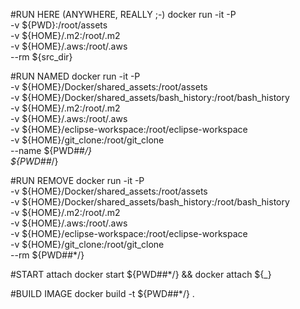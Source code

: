 #RUN HERE (ANYWHERE, REALLY ;-)
docker run -it -P \
  -v ${PWD}:/root/assets \
  -v ${HOME}/.m2:/root/.m2 \
  -v ${HOME}/.aws:/root/.aws \
  --rm ${src_dir}

#RUN NAMED
docker run -it -P \
  -v ${HOME}/Docker/shared_assets:/root/assets \
  -v ${HOME}/Docker/shared_assets/bash_history:/root/bash_history \
  -v ${HOME}/.m2:/root/.m2 \
  -v ${HOME}/.aws:/root/.aws \
  -v ${HOME}/eclipse-workspace:/root/eclipse-workspace \
  -v ${HOME}/git_clone:/root/git_clone \
  --name ${PWD##*/} \
  ${PWD##*/}

#RUN REMOVE
docker run -it -P \
  -v ${HOME}/Docker/shared_assets:/root/assets \
  -v ${HOME}/Docker/shared_assets/bash_history:/root/bash_history \
  -v ${HOME}/.m2:/root/.m2 \
  -v ${HOME}/.aws:/root/.aws \
  -v ${HOME}/eclipse-workspace:/root/eclipse-workspace \
  -v ${HOME}/git_clone:/root/git_clone \
  --rm ${PWD##*/}

#START attach
docker start ${PWD##*/} && docker attach ${_}

#BUILD IMAGE
docker build -t ${PWD##*/} .

